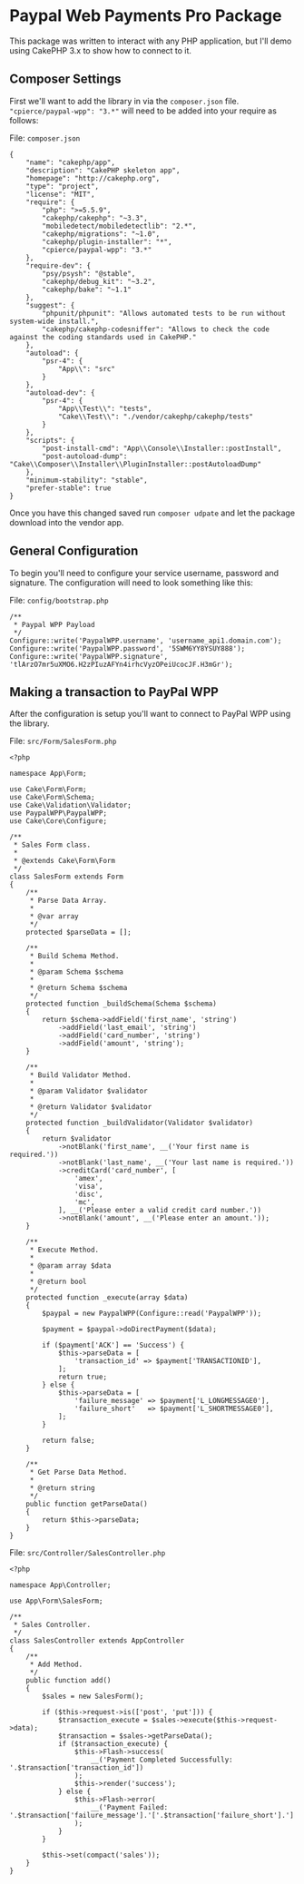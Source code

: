 # Paypal Web Payments Pro Package
This package was written to interact with any PHP application, but I'll demo
using CakePHP 3.x to show how to connect to it.

## Composer Settings
First we'll want to add the library in via the `composer.json` file.
`"cpierce/paypal-wpp": "3.*"` will need to be added into your require as follows:

File: `composer.json`

```
{
    "name": "cakephp/app",
    "description": "CakePHP skeleton app",
    "homepage": "http://cakephp.org",
    "type": "project",
    "license": "MIT",
    "require": {
        "php": ">=5.5.9",
        "cakephp/cakephp": "~3.3",
        "mobiledetect/mobiledetectlib": "2.*",
        "cakephp/migrations": "~1.0",
        "cakephp/plugin-installer": "*",
        "cpierce/paypal-wpp": "3.*"
    },
    "require-dev": {
        "psy/psysh": "@stable",
        "cakephp/debug_kit": "~3.2",
        "cakephp/bake": "~1.1"
    },
    "suggest": {
        "phpunit/phpunit": "Allows automated tests to be run without system-wide install.",
        "cakephp/cakephp-codesniffer": "Allows to check the code against the coding standards used in CakePHP."
    },
    "autoload": {
        "psr-4": {
            "App\\": "src"
        }
    },
    "autoload-dev": {
        "psr-4": {
            "App\\Test\\": "tests",
            "Cake\\Test\\": "./vendor/cakephp/cakephp/tests"
        }
    },
    "scripts": {
        "post-install-cmd": "App\\Console\\Installer::postInstall",
        "post-autoload-dump": "Cake\\Composer\\Installer\\PluginInstaller::postAutoloadDump"
    },
    "minimum-stability": "stable",
    "prefer-stable": true
}
```

Once you have this changed saved run `composer udpate` and let the package download
into the vendor app.

## General Configuration
To begin you'll need to configure your service username, password and signature.
The configuration will need to look something like this:

File: `config/bootstrap.php`

```
/**
 * Paypal WPP Payload
 */
Configure::write('PaypalWPP.username', 'username_api1.domain.com');
Configure::write('PaypalWPP.password', '5SWM6YY8YSUY888');
Configure::write('PaypalWPP.signature', 'tlArzO7mr5uXMO6.H2zPIuzAFYn4irhcVyzOPeiUcocJF.H3mGr');
```

## Making a transaction to PayPal WPP
After the configuration is setup you'll want to connect to PayPal WPP using the
library.

File: `src/Form/SalesForm.php`

```
<?php

namespace App\Form;

use Cake\Form\Form;
use Cake\Form\Schema;
use Cake\Validation\Validator;
use PaypalWPP\PaypalWPP;
use Cake\Core\Configure;

/**
 * Sales Form class.
 *
 * @extends Cake\Form\Form
 */
class SalesForm extends Form
{
    /**
     * Parse Data Array.
     *
     * @var array
     */
    protected $parseData = [];

    /**
     * Build Schema Method.
     *
     * @param Schema $schema
     *
     * @return Schema $schema
     */
    protected function _buildSchema(Schema $schema)
    {
        return $schema->addField('first_name', 'string')
            ->addField('last_email', 'string')
            ->addField('card_number', 'string')
            ->addField('amount', 'string');
    }

    /**
     * Build Validator Method.
     *
     * @param Validator $validator
     *
     * @return Validator $validator
     */
    protected function _buildValidator(Validator $validator)
    {
        return $validator
            ->notBlank('first_name', __('Your first name is required.'))
            ->notBlank('last_name', __('Your last name is required.'))
            ->creditCard('card_number', [
                'amex',
                'visa',
                'disc',
                'mc',
            ], __('Please enter a valid credit card number.'))
            ->notBlank('amount', __('Please enter an amount.'));
    }

    /**
     * Execute Method.
     *
     * @param array $data
     *
     * @return bool
     */
    protected function _execute(array $data)
    {
        $paypal = new PaypalWPP(Configure::read('PaypalWPP'));

        $payment = $paypal->doDirectPayment($data);

        if ($payment['ACK'] == 'Success') {
            $this->parseData = [
                'transaction_id' => $payment['TRANSACTIONID'],
            ];
            return true;
        } else {
            $this->parseData = [
                'failure_message' => $payment['L_LONGMESSAGE0'],
                'failure_short'   => $payment['L_SHORTMESSAGE0'],
            ];
        }

        return false;
    }

    /**
     * Get Parse Data Method.
     *
     * @return string
     */
    public function getParseData()
    {
        return $this->parseData;
    }
}
```

File: `src/Controller/SalesController.php`

```
<?php

namespace App\Controller;

use App\Form\SalesForm;

/**
 * Sales Controller.
 */
class SalesController extends AppController
{
    /**
     * Add Method.
     */
    public function add()
    {
        $sales = new SalesForm();

        if ($this->request->is(['post', 'put'])) {
            $transaction_execute = $sales->execute($this->request->data);
            $transaction = $sales->getParseData();
            if ($transaction_execute) {
                $this->Flash->success(
                    __('Payment Completed Successfully: '.$transaction['transaction_id'])
                );
                $this->render('success');
            } else {
                $this->Flash->error(
                    __('Payment Failed: '.$transaction['failure_message'].'['.$transaction['failure_short'].']')
                );
            }
        }

        $this->set(compact('sales'));
    }
}
```
